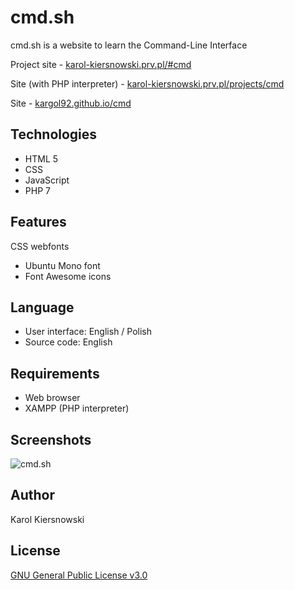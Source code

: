 cmd.sh
======
cmd.sh is a website to learn the Command-Line Interface

Project site - [karol-kiersnowski.prv.pl/#cmd](http://karol-kiersnowski.prv.pl/#cmd)

Site (with PHP interpreter) - [karol-kiersnowski.prv.pl/projects/cmd](http://karol-kiersnowski.prv.pl/projects/cmd)

Site - [kargol92.github.io/cmd](https://kargol92.github.io/cmd)

Technologies
------------
* HTML 5
* CSS
* JavaScript
* PHP 7


Features
--------
CSS webfonts
* Ubuntu Mono font
* Font Awesome icons

Language
--------
* User interface: English / Polish
* Source code: English

Requirements
------------
* Web browser
* XAMPP (PHP interpreter)

Screenshots
-----------
![cmd.sh](http://karol-kiersnowski.prv.pl/projects/cmd.png)

Author
------
Karol Kiersnowski

License
-------
[GNU General Public License v3.0](https://github.com/kargol92/cmd.sh/blob/master/LICENSE)

